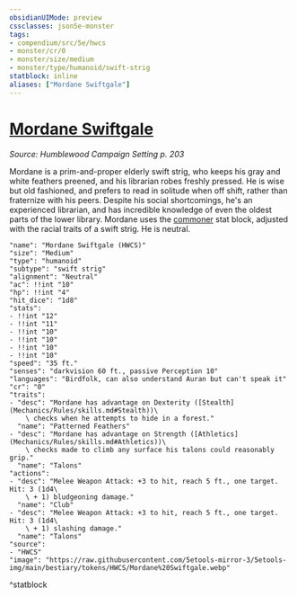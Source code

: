 ```yaml
---
obsidianUIMode: preview
cssclasses: json5e-monster
tags:
- compendium/src/5e/hwcs
- monster/cr/0
- monster/size/medium
- monster/type/humanoid/swift-strig
statblock: inline
aliases: ["Mordane Swiftgale"]
---
```

# [Mordane Swiftgale](Mechanics\bestiary\npc/mordane-swiftgale-hwcs.md)
*Source: Humblewood Campaign Setting p. 203*  

Mordane is a prim-and-proper elderly swift strig, who keeps his gray and white feathers preened, and his librarian robes freshly pressed. He is wise but old fashioned, and prefers to read in solitude when off shift, rather than fraternize with his peers. Despite his social shortcomings, he's an experienced librarian, and has incredible knowledge of even the oldest parts of the lower library. Mordane uses the [commoner](Mechanics/bestiary/humanoid/commoner.md) stat block, adjusted with the racial traits of a swift strig. He is neutral.

```statblock
"name": "Mordane Swiftgale (HWCS)"
"size": "Medium"
"type": "humanoid"
"subtype": "swift strig"
"alignment": "Neutral"
"ac": !!int "10"
"hp": !!int "4"
"hit_dice": "1d8"
"stats":
- !!int "12"
- !!int "11"
- !!int "10"
- !!int "10"
- !!int "10"
- !!int "10"
"speed": "35 ft."
"senses": "darkvision 60 ft., passive Perception 10"
"languages": "Birdfolk, can also understand Auran but can't speak it"
"cr": "0"
"traits":
- "desc": "Mordane has advantage on Dexterity ([Stealth](Mechanics/Rules/skills.md#Stealth))\
    \ checks when he attempts to hide in a forest."
  "name": "Patterned Feathers"
- "desc": "Mordane has advantage on Strength ([Athletics](Mechanics/Rules/skills.md#Athletics))\
    \ checks made to climb any surface his talons could reasonably grip."
  "name": "Talons"
"actions":
- "desc": "Melee Weapon Attack: +3 to hit, reach 5 ft., one target. Hit: 3 (1d4\
    \ + 1) bludgeoning damage."
  "name": "Club"
- "desc": "Melee Weapon Attack: +3 to hit, reach 5 ft., one target. Hit: 3 (1d4\
    \ + 1) slashing damage."
  "name": "Talons"
"source":
- "HWCS"
"image": "https://raw.githubusercontent.com/5etools-mirror-3/5etools-img/main/bestiary/tokens/HWCS/Mordane%20Swiftgale.webp"
```
^statblock
